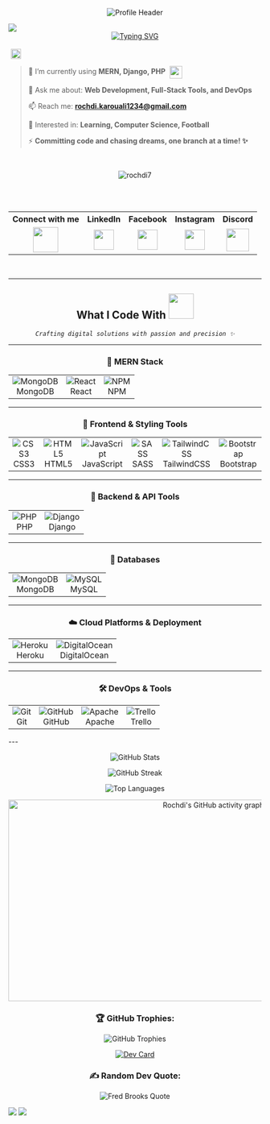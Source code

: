 <p align="center">
  <img src="https://capsule-render.vercel.app/api?type=waving&color=gradient&height=100&section=header&text=Welcome%20to%20My%20Profile!&fontSize=30&fontColor=ffffff" alt="Profile Header" />
</p>
<img src="https://user-images.githubusercontent.com/73097560/115834477-dbab4500-a447-11eb-908a-139a6edaec5c.gif">

<div align="center">
  <a href="https://git.io/typing-svg">
    <img src="https://readme-typing-svg.demolab.com?font=Righteous&size=36&duration=3000&pause=1000&color=FFCC00&vCenter=true&width=700&lines=Hello+Geeks+!+%E2%9D%A4;I'm+Rochdi+Karouali👋;A+Software+Engineering+Student;A+Full-Stack+Developer+&#128104;&#8205;&#128187" alt="Typing SVG">
  </a>
</div>



<br>
<img src="https://user-images.githubusercontent.com/74038190/212284087-bbe7e430-757e-4901-90bf-4cd2ce3e1852.gif" width="20" style="vertical-align: middle; margin-left: 5px;">
<br>

> 🚀  I’m currently using **MERN, Django, PHP** 
> <img src="https://media.giphy.com/media/eNAsjO55d76Ok/giphy.gif" width="25" height="25" style="vertical-align: middle; margin-left: 5px;">
>
> 💬  Ask me about: **Web Development, Full-Stack Tools, and DevOps**
>
> 📫  Reach me: **rochdi.karouali1234@gmail.com**
>
> 🙂  Interested in: **Learning, Computer Science, Football**
>
> ⚡  **Committing code and chasing dreams, one branch at a time! ✨**


<br>
<p align="center"> <img src="https://komarev.com/ghpvc/?username=rochdi7&label=Profile%20views&color=141439&style=plastic" alt="rochdi7" /> </p>
<br>
<br>

<table align="center">
<tr>
<th>Connect with me</th>
<th>LinkedIn</th>
<th>Facebook</th>
<th>Instagram</th>
<th>Discord</th>
</tr>
<tr align="center">
<td>
<a href="https://www.linkedin.com/in/rochdi-karouali-81a124279/">
<img src="https://media.tenor.com/Ud8Px21wDcYAAAAi/thisisfinland-finland.gif" height="50" width="50">
</a>
</td>
<td>
<a href="https://www.linkedin.com/in/rochdi-karouali-81a124279/">
<img src="https://raw.githubusercontent.com/rahuldkjain/github-profile-readme-generator/master/src/images/icons/Social/linked-in-alt.svg" height="40">
</a>
</td>
<td>
<a href="https://www.facebook.com/profile.php?id=100069384085540">
<img src="https://raw.githubusercontent.com/rahuldkjain/github-profile-readme-generator/master/src/images/icons/Social/facebook.svg" height="40">
</a>
</td>
<td>
<a href="https://www.instagram.com/its_rochdiii/">
<img src="https://raw.githubusercontent.com/rahuldkjain/github-profile-readme-generator/master/src/images/icons/Social/instagram.svg" height="40">
</a>
</td>
<td>
<a href="https://discord.com/users/Outlaw9480">
<img src="https://raw.githubusercontent.com/rahuldkjain/github-profile-readme-generator/master/src/images/icons/Social/discord.svg" height="45">
</a>
</td>
</tr>
</table>
<br>


---
<h2 align="center">
  What I Code With 
  <img src="https://media.giphy.com/media/WUlplcMpOCEmTGBtBW/giphy.gif" width="50"> 
</h2>

<p align="center">
  <code><em>Crafting digital solutions with passion and precision ✨</em></code>
</p>

---

<h3 align="center">🚀 MERN Stack</h3>
<table align="center">
<tr>
  <td align="center">
    <img src="https://img.shields.io/badge/MongoDB-4ea94b?style=for-the-badge&logo=mongodb&logoColor=white" alt="MongoDB"/><br>MongoDB
  </td>
  <td align="center">
    <img src="https://img.shields.io/badge/React-20232a?style=for-the-badge&logo=react&logoColor=61DAFB" alt="React"/><br>React
  </td>
  <td align="center">
    <img src="https://img.shields.io/badge/NPM-CB3837?style=for-the-badge&logo=npm&logoColor=white" alt="NPM"/><br>NPM
  </td>
</tr>
</table>

---

<h3 align="center">🎨 Frontend & Styling Tools</h3>
<table align="center">
<tr>
  <td align="center">
    <img src="https://img.shields.io/badge/CSS3-1572B6?style=for-the-badge&logo=css3&logoColor=white" alt="CSS3"/><br>CSS3
  </td>
  <td align="center">
    <img src="https://img.shields.io/badge/HTML5-E34F26?style=for-the-badge&logo=html5&logoColor=white" alt="HTML5"/><br>HTML5
  </td>
  <td align="center">
    <img src="https://img.shields.io/badge/JavaScript-F7DF1E?style=for-the-badge&logo=javascript&logoColor=black" alt="JavaScript"/><br>JavaScript
  </td>
  <td align="center">
    <img src="https://img.shields.io/badge/SASS-CC6699?style=for-the-badge&logo=sass&logoColor=white" alt="SASS"/><br>SASS
  </td>
  <td align="center">
    <img src="https://img.shields.io/badge/TailwindCSS-38B2AC?style=for-the-badge&logo=tailwind-css&logoColor=white" alt="TailwindCSS"/><br>TailwindCSS
  </td>
  <td align="center">
    <img src="https://img.shields.io/badge/Bootstrap-7952B3?style=for-the-badge&logo=bootstrap&logoColor=white" alt="Bootstrap"/><br>Bootstrap
  </td>
</tr>
</table>

---

<h3 align="center">📡 Backend & API Tools</h3>
<table align="center">
<tr>
  <td align="center">
    <img src="https://img.shields.io/badge/PHP-777BB4?style=for-the-badge&logo=php&logoColor=white" alt="PHP"/><br>PHP
  </td>
  <td align="center">
    <img src="https://img.shields.io/badge/Django-092E20?style=for-the-badge&logo=django&logoColor=white" alt="Django"/><br>Django
  </td>
</tr>
</table>

---

<h3 align="center">💾 Databases</h3>
<table align="center">
<tr>
  <td align="center">
    <img src="https://img.shields.io/badge/MongoDB-4ea94b?style=for-the-badge&logo=mongodb&logoColor=white" alt="MongoDB"/><br>MongoDB
  </td>
  <td align="center">
    <img src="https://img.shields.io/badge/MySQL-4479A1?style=for-the-badge&logo=mysql&logoColor=white" alt="MySQL"/><br>MySQL
  </td>
</tr>
</table>

---

<h3 align="center">☁️ Cloud Platforms & Deployment</h3>
<table align="center">
<tr>
  <td align="center">
    <img src="https://img.shields.io/badge/Heroku-430098?style=for-the-badge&logo=heroku&logoColor=white" alt="Heroku"/><br>Heroku
  </td>
  <td align="center">
    <img src="https://img.shields.io/badge/DigitalOcean-0080FF?style=for-the-badge&logo=digitalocean&logoColor=white" alt="DigitalOcean"/><br>DigitalOcean
  </td>
</tr>
</table>

---

<h3 align="center">🛠️ DevOps & Tools</h3>
<table align="center">
<tr>
  <td align="center">
    <img src="https://img.shields.io/badge/Git-F05033?style=for-the-badge&logo=git&logoColor=white" alt="Git"/><br>Git
  </td>
  <td align="center">
    <img src="https://img.shields.io/badge/GitHub-181717?style=for-the-badge&logo=github&logoColor=white" alt="GitHub"/><br>GitHub
  </td>
  <td align="center">
    <img src="https://img.shields.io/badge/Apache-D42029?style=for-the-badge&logo=apache&logoColor=white" alt="Apache"/><br>Apache
  </td>
  <td align="center">
    <img src="https://img.shields.io/badge/Trello-026AA7?style=for-the-badge&logo=trello&logoColor=white" alt="Trello"/><br>Trello
  </td>
</tr>
</table>
---


<p align="center">
  <img src="https://github-readme-stats.vercel.app/api?username=rochdi7&show_icons=true&bg_color=1a1b27&color=f8d847&line=8e44ad&point=1abc9c" alt="GitHub Stats">
</p>

<p align="center">
  <img src="https://github-readme-streak-stats.herokuapp.com/?user=rochdi7&theme=radical&background=1a1b27&ring=8e44ad&fire=f8d847" alt="GitHub Streak">
</p>

<p align="center">
  <img src="https://github-readme-stats.vercel.app/api/top-langs?username=rochdi7&show_icons=true&bg_color=1a1b27&color=f8d847&layout=compact" alt="Top Languages">
</p>

<p align="center">
  <a href="https://github.com/ashutosh00710/github-readme-activity-graph">
    <img src="https://github-readme-activity-graph.vercel.app/graph?username=rochdi7&bg_color=1a1b27&color=f8d847&line=8e44ad&point=1abc9c&area=true&hide_border=true" width="800" height="400" alt="Rochdi's GitHub activity graph">
  </a>
</p>

<h3 align="center">🏆 GitHub Trophies:</h3>
<p align="center">
  <img src="https://github-profile-trophy.vercel.app/?username=rochdi7&theme=radical&no-frame=true&no-bg=true&margin-w=4" alt="GitHub Trophies">
</p>



<p align="center">
  <a href="https://github.com/rochdi7">
    <img src="https://github-profile-summary-cards.vercel.app/api/cards/profile-details?username=rochdi7&theme=github_dark" alt="Dev Card" />
  </a>
</p>


<h3 align="center">✍️ Random Dev Quote:</h3>
<p align="center">
  <img src="https://quotes-github-readme.vercel.app/api?type=horizontal&theme=radical&quote=What%20one%20programmer%20can%20do%20in%20one%20month,%20two%20programmers%20can%20do%20in%20two%20months.&author=Fred%20Brooks" alt="Fred Brooks Quote" />
</p>



<img src="https://raw.githubusercontent.com/trinib/trinib/82213791fa9ff58d3ca768ddd6de2489ec23ffca/images/footer.svg">
<img src="https://raw.githubusercontent.com/BrunnerLivio/brunnerlivio/master/images/marquee.svg">
